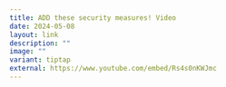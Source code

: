 ```yaml
---
title: ADD these security measures! Video
date: 2024-05-08
layout: link
description: ""
image: ""
variant: tiptap
external: https://www.youtube.com/embed/Rs4s0nKWJmc
---
```

